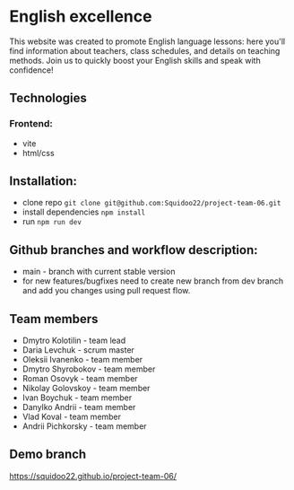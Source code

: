 # English excellence
This website was created to promote English language lessons: here you'll find information about teachers, class schedules, and details on teaching methods. Join us to quickly boost your English skills and speak with confidence!

## Technologies
### Frontend:
- vite
- html/css

## Installation:
- clone repo ``` git clone git@github.com:Squidoo22/project-team-06.git ```
- install dependencies ``` npm install ```
- run ``` npm run dev ```

## Github branches and workflow description:
- main - branch with current stable version
- for new features/bugfixes need to create new branch from dev branch and add you changes using pull request flow.

## Team members
- Dmytro Kolotilin - team lead
- Daria Levchuk - scrum master
- Oleksii Ivanenko - team member
- Dmytro Shyrobokov - team member
- Roman Osovyk - team member
- Nikolay Golovskoy - team member
- Ivan Boychuk - team member
- Danylko Andrii - team member
- Vlad Koval - team member
- Andrii Pichkorsky - team member

## Demo branch
https://squidoo22.github.io/project-team-06/